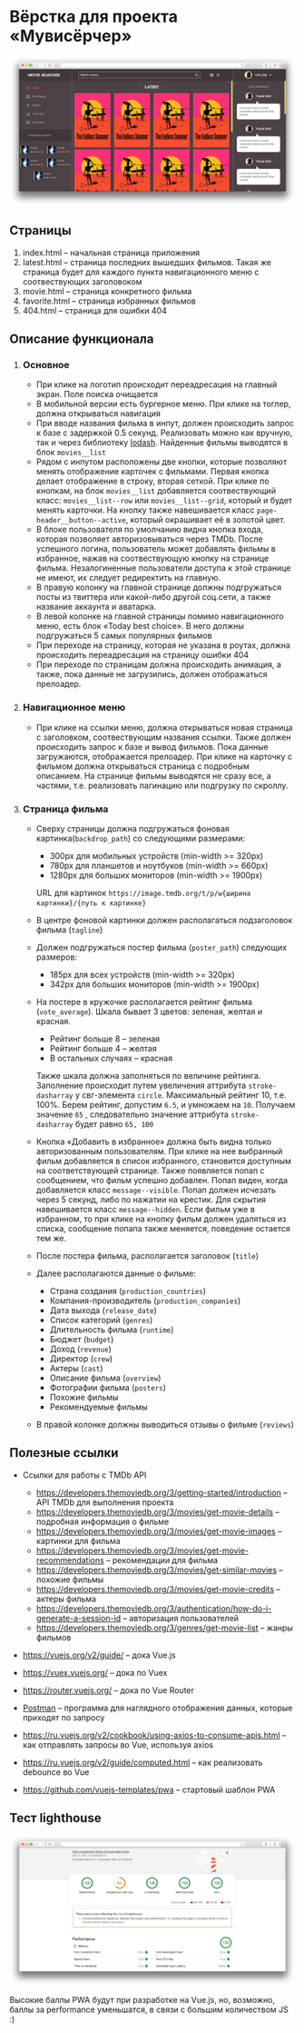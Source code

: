 # Вёрстка для проекта «Мувисёрчер»

<img src="mockup/mockup.png">

## Страницы
1. index.html – начальная страница приложения
2. latest.html – страница последних вышедших фильмов. Такая же страница будет для каждого пункта навигационного меню с соотвествующих заголовоком
3. movie.html – страница конкретного фильма
4. favorite.html – страница избранных фильмов
5. 404.html – страница для ошибки 404

## Описание функционала
1. ### Основное
    * При клике на логотип происходит переадресация на главный экран. Поле поиска очищается
    * В мобильной версии есть бургерное меню. При клике на тоглер, должна открываться навигация
    * При вводе названия фильма в инпут, должен происходить запрос к базе с задержкой 0.5 секунд. Реализовать можно как вручную, так и через библиотеку [lodash](https://www.npmjs.com/package/lodash.debounce). Найденные фильмы выводятся в блок ```movies__list```
    * Рядом с инпутом расположены две кнопки, которые позволяют менять отображение карточек с фильмами. Первая кнопка делает отображение в строку, вторая сеткой. При клике по кнопкам, на блок ```movies__list``` добавляется соотвествующий класс: ```movies__list--row``` или ```movies__list--grid```, который и будет менять карточки. На кнопку также навешивается класс ```page-header__button--active```, который окрашивает её в золотой цвет.
    * В блоке пользователя по умолчанию видна кнопка входа, которая позволяет авторизовываться через TMDb. После успешного логина, пользователь может добавлять фильмы в избранное, нажав на соотвествующую кнопку на странице фильма. Незалогиненные пользователи доступа к этой странице не имеют, их следует редиректить на главную.
    * В правую колонку на главной странице должны подгружаться посты из твиттера или какой-либо другой соц.сети, а также название аккаунта и аватарка.
    * В левой колонке на главной страницы помимо навигационного меню, есть блок «Today best choice». В него должны подгружаться 5 самых популярных фильмов 
    * При переходе на страницу, которая не указана в роутах, должна происходить переадресация на страницу ошибки 404
    * При переходе по страницам должна происходить анимация, а также, пока данные не загрузились, должен отображаться прелоадер.
2. ### Навигационное меню
    * При клике на ссылки меню, должна открываться новая страница с заголовком, соотвествующим названия ссылки. Также должен происходить запрос к базе и вывод фильмов. Пока данные загружаются, отображается прелоадер. При клике на карточку с фильмом должна открываться страница с подробным описанием. На странице фильмы выводятся не сразу все, а частями, т.е. реализовать пагинацию или подгрузку по скроллу.      
3. ### Страница фильма
    * Сверху страницы должна подгружаться фоновая картинка(```backdrop_path```) со следующими размерами:
      * 300px для мобильных устройств (min-width >= 320px)
      * 780px для планшетов и ноутбуков (min-width >= 660px)
      * 1280px для больших мониторов (min-width >= 1900px)
      
      URL для картинок ```https://image.tmdb.org/t/p/w{ширина картинки}/{путь к картинке}```   
    * В центре фоновой картинки должен располагаться подзаголовок фильма (```tagline```) 
    * Должен подгружаться постер фильма (```poster_path```) следующих размеров:
      * 185px для всех устройств (min-width >= 320px)
      * 342px для больших мониторов (min-width >= 1900px)
    * На постере в кружочке располагается рейтинг фильма (```vote_average```). Шкала бывает 3 цветов: зеленая, желтая и красная.
      * Рейтинг больше 8 – зеленая
      * Рейтинг больше 4 – желтая
      * В остальных случаях – красная

      Также шкала должна заполняться по величине рейтинга. Заполнение происходит путем увеличения аттрибута ```stroke-dasharray``` у свг-элемента ```circle```. Максимальный рейтинг 10, т.е. 100%. Берем рейтинг, допустим ```6.5```, и умножаем на ```10```. Получаем значение ```65``` , следовательно значение аттрибута ```stroke-dasharray``` будет равно ```65, 100```
    *  Кнопка «Добавить в избранное» должна быть видна только авторизованным пользователям. При клике на нее выбранный фильм добавляется в список избранного, становится доступным на соответствующей странице. Также появляется попап с сообщением, что фильм успешно добавлен. Попап виден, когда добавляется класс ```message--visible```. Попап должен исчезать через 5 секунд, либо по нажатии на крестик. Для скрытия навешивается класс ```message--hidden```. Если фильм уже в избранном, то при клике на кнопку фильм должен удаляться из списка, сообщение попапа также меняется, поведение остается тем же.
    * После постера фильма, располагается заголовок (```title```)
    * Далее располагаются данные о фильме:
      * Страна создания (```production_countries```)
      * Компания-производитель (```production_companies```)
      * Дата выхода (```release_date```)
      * Список категорий (```genres```)
      * Длительность фильма (```runtime```)
      * Бюджет (```budget```)
      * Доход (```revenue```)
      * Директор (```crew```)
      * Актеры (```cast```)
      * Описание фильма (```overview```)
      * Фотографии фильма (```posters```)
      * Похожие фильмы
      * Рекомендуемые фильмы
      
    * В правой колонке должны выводиться отзывы о фильме (```reviews```)  
    
    
## Полезные ссылки
  * Ссылки для работы с TMDb API
    * https://developers.themoviedb.org/3/getting-started/introduction – API TMDb для выполнения проекта
    * https://developers.themoviedb.org/3/movies/get-movie-details – подробная информация о фильме
    * https://developers.themoviedb.org/3/movies/get-movie-images – картинки для фильма
    * https://developers.themoviedb.org/3/movies/get-movie-recommendations – рекомендации для фильма
    * https://developers.themoviedb.org/3/movies/get-similar-movies – похожие фильмы
    * https://developers.themoviedb.org/3/movies/get-movie-credits – актеры фильма
    * https://developers.themoviedb.org/3/authentication/how-do-i-generate-a-session-id – авторизация пользователей
    * https://developers.themoviedb.org/3/genres/get-movie-list – жанры фильмов
    
* https://vuejs.org/v2/guide/ – дока Vue.js
* https://vuex.vuejs.org/ – дока по Vuex
* https://router.vuejs.org/ – дока по Vue Router 
* [Postman](https://www.getpostman.com/) – программа для наглядного отображения данных, которые приходят по запросу
* https://ru.vuejs.org/v2/cookbook/using-axios-to-consume-apis.html – как отправлять запросы во Vue, используя axios
* https://ru.vuejs.org/v2/guide/computed.html – как реализовать debounce во Vue
* https://github.com/vuejs-templates/pwa – cтартовый шаблон PWA

## Тест lighthouse

<img src="mockup/test.png">

Высокие баллы PWA будут при разработке на Vue.js, но, возможно, баллы за performance уменьшатся, в связи с большим количеством JS :)
